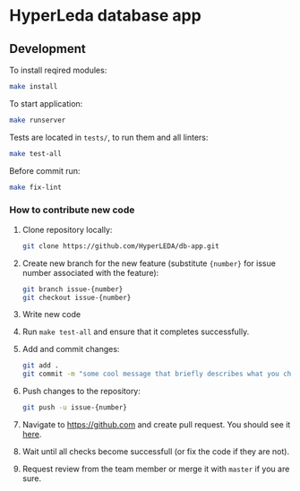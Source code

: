 # HyperLeda database app

## Development

To install reqired modules:

```bash
make install
```

To start application:

```bash
make runserver
```

Tests are located in `tests/`, to run them and all linters:

```bash
make test-all
```

Before commit run:

```bash
make fix-lint
```

### How to contribute new code

1. Clone repository locally:
    ```bash
    git clone https://github.com/HyperLEDA/db-app.git
    ```

2. Create new branch for the new feature (substitute `{number}` for issue number associated with the feature):
    ```bash
    git branch issue-{number}
    git checkout issue-{number}
    ```

3. Write new code
4. Run `make test-all` and ensure that it completes successfully.
5. Add and commit changes:
    ```bash
    git add .
    git commit -m "some cool message that briefly describes what you changed and why"
    ```
6. Push changes to the repository:
    ```bash
    git push -u issue-{number}
    ```
7. Navigate to https://github.com and create pull request. You should see it [here](https://github.com/HyperLEDA/db-app/pulls).
8. Wait until all checks become successfull (or fix the code if they are not).
9. Request review from the team member or merge it with `master` if you are sure.
